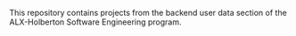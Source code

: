 This repository contains projects from the backend user data section of the ALX-Holberton Software Engineering program.
